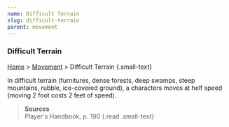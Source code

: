 ```yaml
---
name: Difficult Terrain
slug: difficult-terrain
parent: movement
---
```

### Difficult Terrain
[Home](dm-operations-center) > [Movement](movement) > Difficult Terrain {.small-text}

In difficult terrain (furnitures, dense forests, deep swamps, steep mountains, rubble,  ice-covered ground), a characters moves at helf speed (moving 2 foot costs 2 feet of speed).

> **Sources** <br/>
> Player's Handbook, p. 190
{.read .small-text}